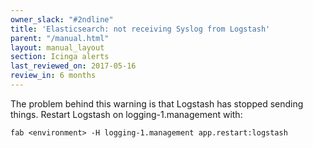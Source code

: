 ```yaml
---
owner_slack: "#2ndline"
title: 'Elasticsearch: not receiving Syslog from Logstash'
parent: "/manual.html"
layout: manual_layout
section: Icinga alerts
last_reviewed_on: 2017-05-16
review_in: 6 months
---
```


The problem behind this warning is that Logstash has stopped sending
things. Restart Logstash on logging-1.management with:

```
fab <environment> -H logging-1.management app.restart:logstash
```
